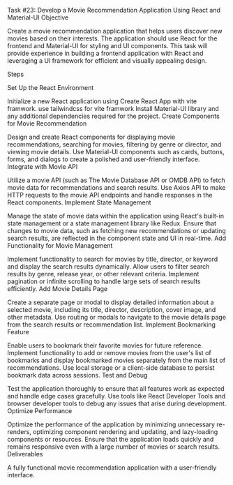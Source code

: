 Task #23: Develop a Movie Recommendation Application Using React and Material-UI
Objective

Create a movie recommendation application that helps users discover new movies based on their interests. The application should use React for the frontend and Material-UI for styling and UI components. This task will provide experience in building a frontend application with React and leveraging a UI framework for efficient and visually appealing design.

Steps

Set Up the React Environment

Initialize a new React application using Create React App with vite framwork.
use tailwindcss for vite framwork
Install Material-UI library and any additional dependencies required for the project.
Create Components for Movie Recommendation

Design and create React components for displaying movie recommendations, searching for movies, filtering by genre or director, and viewing movie details.
Use Material-UI components such as cards, buttons, forms, and dialogs to create a polished and user-friendly interface.
Integrate with Movie API

Utilize a movie API (such as The Movie Database API or OMDB API) to fetch movie data for recommendations and search results.
Use Axios  API to make HTTP requests to the movie API endpoints and handle responses in the React components.
Implement State Management

Manage the state of movie data within the application using React's built-in state management or a state management library like Redux.
Ensure that changes to movie data, such as fetching new recommendations or updating search results, are reflected in the component state and UI in real-time.
Add Functionality for Movie Management

Implement functionality to search for movies by title, director, or keyword and display the search results dynamically.
Allow users to filter search results by genre, release year, or other relevant criteria.
Implement pagination or infinite scrolling to handle large sets of search results efficiently.
Add Movie Details Page

Create a separate page or modal to display detailed information about a selected movie, including its title, director, description, cover image, and other metadata.
Use routing or modals to navigate to the movie details page from the search results or recommendation list.
Implement Bookmarking Feature

Enable users to bookmark their favorite movies for future reference.
Implement functionality to add or remove movies from the user's list of bookmarks and display bookmarked movies separately from the main list of recommendations.
Use local storage or a client-side database to persist bookmark data across sessions.
Test and Debug

Test the application thoroughly to ensure that all features work as expected and handle edge cases gracefully.
Use tools like React Developer Tools and browser developer tools to debug any issues that arise during development.
Optimize Performance

Optimize the performance of the application by minimizing unnecessary re-renders, optimizing component rendering and updating, and lazy-loading components or resources.
Ensure that the application loads quickly and remains responsive even with a large number of movies or search results.
Deliverables

A fully functional movie recommendation application with a user-friendly interface.
